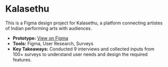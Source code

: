 # Kalasethu
This is a Figma design project for Kalasethu, a platform connecting artistes of Indian performing arts with audiences.  

- **Prototype:** [View on Figma](https://www.figma.com/design/p2GdCN2YB9eOXojzQmnOb7/Kalasethu?node-id=1-2272&p=f&t=uyXe1qNT5ElyPjb8-0)
- **Tools:** Figma, User Research, Surveys  
- **Key Takeaways:** Conducted 9 interviews and collected inputs from 100+ surveys to understand user needs and design the required features.
